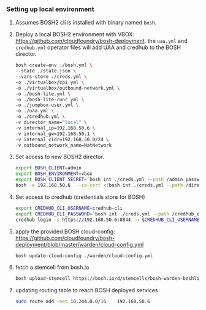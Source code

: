 ### Setting up local environment

1. Assumes BOSH2 cli is installed with binary named `bosh`.

1. Deploy a local BOSH2 environment with VBOX: <https://github.com/cloudfoundry/bosh-deployment>. the `uaa.yml` and `credhub.yml` operator files will add UAA and credhub to the BOSH director.

    ```bash
    bosh create-env ./bosh.yml \
    --state ./state.json \
    --vars-store ./creds.yml \
    -o ./virtualbox/cpi.yml \
    -o ./virtualbox/outbound-network.yml \
    -o ./bosh-lite.yml \
    -o ./bosh-lite-runc.yml \
    -o ./jumpbox-user.yml \
    -o ./uaa.yml \
    -o ./credhub.yml \
    -v director_name="local" \
    -v internal_ip=192.168.50.6 \
    -v internal_gw=192.168.50.1 \
    -v internal_cidr=192.168.50.0/24 \
    -v outbound_network_name=NatNetwork
    ```

1. Set access to new BOSH2 director.

    ```bash
    export BOSH_CLIENT=admin
    export BOSH_ENVIRONMENT=vbox
    export BOSH_CLIENT_SECRET=`bosh int ./creds.yml --path /admin_password`
    bosh -e 192.168.50.6  --ca-cert <(bosh int ./creds.yml --path /director_ssl/ca) alias-env vbox
    ```

1. Set access to credhub (credentials store for BOSH)

    ```bash
    export CREDHUB_CLI_USERNAME=credhub-cli
    export CREDHUB_CLI_PASSWORD=`bosh int ./creds.yml --path /credhub_cli_password`
    credhub login -s https://192.168.50.6:8844 -u $CREDHUB_CLI_USERNAME -p $CREDHUB_CLI_PASSWORD --skip-tls-validation
    ```

1. apply the provided BOSH cloud-config: <https://github.com/cloudfoundry/bosh-deployment/blob/master/warden/cloud-config.yml>

    ```bash
    bosh update-cloud-config ./warden/cloud-config.yml
    ```

1. fetch a stemcell from bosh.io

    ```bash
    bosh upload-stemcell https://bosh.io/d/stemcells/bosh-warden-boshlite-ubuntu-trusty-go_agent
    ```

1. updating routing table to reach BOSH deployed services
    ```bash
    sudo route add -net 10.244.0.0/16    192.168.50.6
    ```
